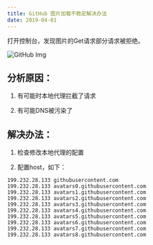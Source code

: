 ```yaml
---
title: GitHub 图片加载不稳定解决办法
date: 2019-04-01
---
```


打开控制台，发现图片的Get请求部分请求被拒绝。

![GitHub Img](http://peierlong-blog.oss-cn-hongkong.aliyuncs.com/oMNqFJ.png)

## 分析原因：

1. 有可能时本地代理拦截了请求

2. 有可能DNS被污染了

## 解决办法：

1. 检查修改本地代理的配置

2. 配置host，如下：

```
199.232.28.133 githubusercontent.com
199.232.28.133 avatars0.githubusercontent.com
199.232.28.133 avatars1.githubusercontent.com
199.232.28.133 avatars2.githubusercontent.com
199.232.28.133 avatars3.githubusercontent.com
199.232.28.133 avatars4.githubusercontent.com
199.232.28.133 avatars5.githubusercontent.com
199.232.28.133 avatars6.githubusercontent.com
199.232.28.133 avatars7.githubusercontent.com
199.232.28.133 avatars8.githubusercontent.com
```
